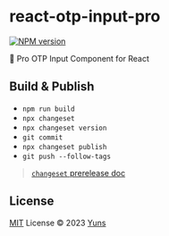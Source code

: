 # react-otp-input-pro

[![NPM version](https://img.shields.io/npm/v/react-otp-input-pro?color=a1b858&label=)](https://www.npmjs.com/package/react-otp-input-pro)

🚀 Pro OTP Input Component for React

## Build & Publish

- `npm run build`
- `npx changeset`
- `npx changeset version`
- `git commit`
- `npx changeset publish`
- `git push --follow-tags`

> [`changeset` prerelease doc](https://github.com/changesets/changesets/blob/main/docs/prereleases.md)

## License

[MIT](./LICENSE) License © 2023 [Yuns](https://github.com/yunsii)
